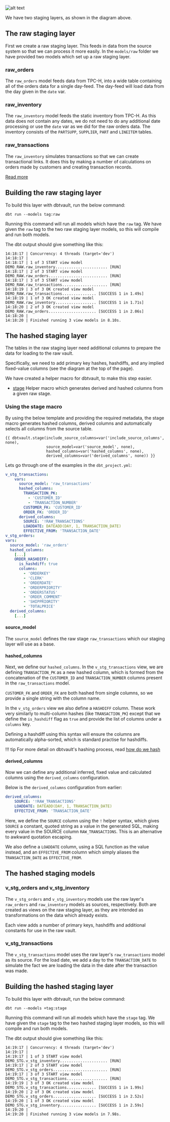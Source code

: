 ![alt text](../assets/images/staging.png "Staging from a raw table to the raw vault")

We have two staging layers, as shown in the diagram above.

## The raw staging layer

First we create a raw staging layer. This feeds in data from the source system so that we can process it
more easily. In the ```models/raw``` folder we have provided two models which set up a raw staging layer.

### raw_orders

The ```raw_orders``` model feeds data from TPC-H, into a wide table containing all of the orders data
for a single day-feed. The day-feed will load data from the day given in the ```date``` var. 

### raw_inventory

The ```raw_inventory``` model feeds the static inventory from TPC-H. As this data does not contain any dates,
we do not need to do any additional date processing or use the ```date``` var as we did for the raw orders data.
The inventory consists of the ```PARTSUPP```, ```SUPPLIER```, ```PART``` and ```LINEITEM``` tables.

### raw_transactions

The ```raw_inventory``` simulates transactions so that we can create transactional links. It does this by
making a number of calculations on orders made by customers and creating transaction records.

[Read more](we_tpch_profile.md#transactions)

## Building the raw staging layer

To build this layer with dbtvault, run the below command:

```dbt run --models tag:raw```

Running this command will run all models which have the ``raw`` tag. We have given the ```raw``` tag to the
two raw staging layer models, so this will compile and run both models.

The dbt output should give something like this:

```shell
14:18:17 | Concurrency: 4 threads (target='dev')
14:18:17 | 
14:18:17 | 1 of 3 START view model DEMO_RAW.raw_inventory....................... [RUN]
14:18:17 | 2 of 3 START view model DEMO_RAW.raw_orders.......................... [RUN]
14:18:17 | 3 of 3 START view model DEMO_RAW.raw_transactions.................... [RUN]
14:18:19 | 3 of 3 OK created view model DEMO_RAW.raw_transactions............... [SUCCESS 1 in 1.49s]
14:18:19 | 1 of 3 OK created view model DEMO_RAW.raw_inventory.................. [SUCCESS 1 in 1.71s]
14:18:20 | 2 of 3 OK created view model DEMO_RAW.raw_orders..................... [SUCCESS 1 in 2.06s]
14:18:20 | 
14:18:20 | Finished running 3 view models in 8.10s.

```

## The hashed staging layer

The tables in the raw staging layer need additional columns to prepare the data for
loading to the raw vault. 

Specifically, we need to add primary key hashes, hashdiffs, and any implied fixed-value columns 
(see the diagram at the top of the page).

We have created a helper macro for dbtvault, to make this step easier. 

- [stage](../macros.md#stage) Helper macro which generates derived and hashed columns from a given raw stage.

### Using the stage macro

By using the below template and providing the required metadata, the stage macro generates hashed columns, derived columns and automatically selects all columns
from the source table. 

```jinja2 linenums="1"
{{ dbtvault.stage(include_source_columns=var('include_source_columns', none), 
                  source_model=var('source_model', none), 
                  hashed_columns=var('hashed_columns', none), 
                  derived_columns=var('derived_columns', none)) }}
```

Lets go through one of the examples in the `dbt_project.yml`:

```yaml linenums="1"
v_stg_transactions:
    vars:
      source_model: 'raw_transactions'
      hashed_columns:
        TRANSACTION_PK:
          - 'CUSTOMER_ID'
          - 'TRANSACTION_NUMBER'
        CUSTOMER_FK: 'CUSTOMER_ID'
        ORDER_FK: 'ORDER_ID'
      derived_columns:
        SOURCE: '!RAW_TRANSACTIONS'
        LOADDATE: DATEADD(DAY, 1, TRANSACTION_DATE)
        EFFECTIVE_FROM: 'TRANSACTION_DATE'
v_stg_orders:
vars:
  source_model: 'raw_orders'
  hashed_columns:
    [...]
    ORDER_HASHDIFF:
      is_hashdiff: true
      columns:
        - 'ORDERKEY'
        - 'CLERK'
        - 'ORDERDATE'
        - 'ORDERPRIORITY'
        - 'ORDERSTATUS'
        - 'ORDER_COMMENT'
        - 'SHIPPRIORITY'
        - 'TOTALPRICE'
  derived_columns:
    [...]
```

#### source_model

The `source_model` defines the raw stage `raw_transactions` which our staging layer will use as a base.


#### hashed_columns

Next, we define our `hashed_columns`. In the `v_stg_transactions` view, we are defining `TRANSACTION_PK` as a new hashed column, which is formed 
from the concatenation of the `CUSTOMER_ID` and `TRANSACTION_NUMBER` columns present in the `raw_transactions` model. 


`CUSTOMER_FK` and `ORDER_FK` are both hashed from single columns, so we provide a single string with the column name. 


In the `v_stg_orders` view we also define a `HASHDIFF` column. These work very similarly to multi-column hashes (like `TRANSACTION_PK`)
except that we define the `is_hashdiff` flag as `true` and provide the list of columns under a `columns` key. 

Defining a hashdiff using this syntax will ensure the columns are automatically alpha-sorted, which is standard practise for hashdiffs.


!!! tip
    For more detail on dbtvault's hashing process, read [how do we hash](../best_practices.md#how-do-we-hash)
    

#### derived_columns

Now we can define any additional inferred, fixed value and calculated columns using the `derived_columns` configuration. 

Below is the `derived_columns` configuration from earlier:

```yaml linenums="1"
derived_columns:
    SOURCE: '!RAW_TRANSACTIONS'
    LOADDATE: DATEADD(DAY, 1, TRANSACTION_DATE)
    EFFECTIVE_FROM: 'TRANSACTION_DATE'
```

Here, we define the `SOURCE` column using the `!` helper syntax, which gives `SOURCE` a constant, quoted
string as a value in the generated SQL, making every value in the SOURCE column `RAW_TRANSACTIONS`.
This is an alternative to awkward quotation escaping. 

We also define a `LOADDATE` column, using a SQL function as the value instead, and an `EFFECTIVE_FROM` column which
simply aliases the `TRANSACTION_DATE` as `EFFECTIVE_FROM`. 

## The hashed staging models

### v_stg_orders and v_stg_inventory

The ```v_stg_orders``` and ```v_stg_inventory``` models use the raw layer's ```raw_orders``` and ```raw_inventory``` 
models as sources, respectively. Both are created as views on the raw staging layer, as they are intended as
transformations on the data which already exists.

Each view adds a number of primary keys, hashdiffs and additional constants for use in the raw vault.

### v_stg_transactions

The ```v_stg_transactions``` model uses the raw layer's ```raw_transactions``` model as its source.
For the load date, we add a day to the ```TRANSACTION_DATE``` to simulate the fact we are loading the data in the date 
after the transaction was made.

## Building the hashed staging layer

To build this layer with dbtvault, run the below command:

```dbt run --models +tag:stage```

Running this command will run all models which have the ``stage`` tag. We have given the ```stage``` tag to the
two hashed staging layer models, so this will compile and run both models.

The dbt output should give something like this:

```shell
14:19:17 | Concurrency: 4 threads (target='dev')
14:19:17 | 
14:19:17 | 1 of 3 START view model DEMO_STG.v_stg_inventory..................... [RUN]
14:19:17 | 2 of 3 START view model DEMO_STG.v_stg_orders........................ [RUN]
14:19:17 | 3 of 3 START view model DEMO_STG.v_stg_transactions.................. [RUN]
14:19:19 | 3 of 3 OK created view model DEMO_STG.v_stg_transactions............. [SUCCESS 1 in 1.99s]
14:19:20 | 2 of 3 OK created view model DEMO_STG.v_stg_orders................... [SUCCESS 1 in 2.52s]
14:19:20 | 1 of 3 OK created view model DEMO_STG.v_stg_inventory................ [SUCCESS 1 in 2.59s]
14:19:20 | 
14:19:20 | Finished running 3 view models in 7.98s.
```